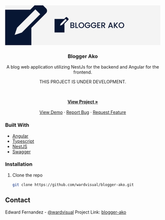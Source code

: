 <div id="top"></div>

<!-- PROJECT LOGO -->
<br />
<div align="center">
  <a href="https://github.com/wardvisual/blogger-ako">
    <img src="./screenshots/readme-banner.jpg" alt="banner">
  </a>

  <h3 align="center">Blogger Ako</h3>

  <p align="center"> A blog web application utilizing NestJs for the backend and Angular for the frontend.</p> 
  <p>THIS PROJECT IS UNDER DEVELOPMENT.</p>
    <br />
    <br />
    <a href="https://github.com/wardvisual/blogger-ako"><strong>View Project »</strong></a>
    <br />    
    <br />
    <a href="https://github.com/wardvisual/blogger-ako">View Demo</a>
    ·
    <a href="https://github.com/wardvisual/blogger-ako/issues">Report Bug</a>
    ·
    <a href="https://github.com/wardvisual/blogger-ako/issues">Request Feature</a>
  
</div>

### Built With

- [Angular](https://angular.io/)
- [Typescript](https://www.typescriptlang.org/)
- [NestJS](https://nestjs.com/)
- [Swagger](https://swagger.io/)

<!-- INSTALLATION -->

### Installation

1. Clone the repo

   ```sh
   git clone https://github.com/wardvisual/blogger-ako.git
   ```

<!-- CONTACT -->

## Contact

Edward Fernandez - [@wardvisual](https://twitter.com/wardvisual)
Project Link: [blogger-ako](https://github.com/wardvisual/blogger-ako)
